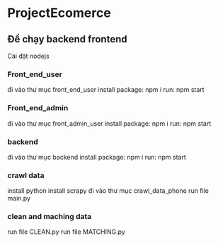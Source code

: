 # ProjectEcomerce

## Để chạy backend frontend 
Cài đặt nodejs

### Front_end_user
đi vào thư mục front_end_user
install package: npm i
run: npm start

### Front_end_admin
đi vào thư mục front_admin_user
install package: npm i
run: npm start

### backend

đi vào thư mục backend
install package: npm i
run: npm start

### crawl data
install python
install scrapy
đi vào thư mục crawl_data_phone
run file main.py

### clean and maching data
run file CLEAN.py
run file MATCHING.py






